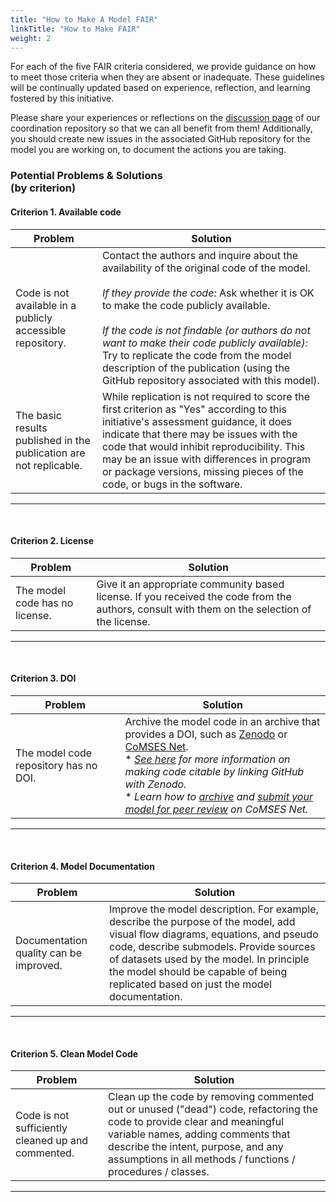 ```yaml
---
title: "How to Make A Model FAIR"
linkTitle: "How to Make FAIR"
weight: 2
---
```


For each of the five FAIR criteria considered, we provide guidance on how to meet those criteria when they are absent or inadequate. These guidelines will be continually updated based on experience, reflection, and learning fostered by this initiative.

Please share your experiences or reflections on the [discussion page](https://github.com/make-models-fair/coordination/discussions) of our coordination repository so that we can all benefit from them! Additionally, you should create new issues in the associated GitHub repository for the model you are working on, to document the actions you are taking.


### __Potential Problems & Solutions__ <br> (by criterion)


#### __Criterion 1.__ Available code

| Problem                | Solution               |
|------------------------|------------------------|
| Code is not available in a publicly accessible repository.| Contact the authors and inquire about the availability of the original code of the model.<br><br> _If they provide the code:_ Ask whether it is OK to make the code publicly available. <br><br> _If the code is not findable (or authors do not want to make their code publicly available):_ Try to replicate the code from the model description of the publication (using the GitHub repository associated with this model).|
| The basic results published in the publication are not replicable.| While replication is not required to score the first criterion as "Yes" according to this initiative's assessment guidance, it does indicate that there may be issues with the code that would inhibit reproducibility. This may be an issue with differences in program or package versions, missing pieces of the code, or bugs in the software.|

----------------
<br>

#### __Criterion 2.__ License

| Problem                | Solution               |
|------------------------|------------------------|
| The model code has no license.| Give it an appropriate community based license. If you received the code from the authors, consult with them on the selection of the license.|

----------------
<br>

#### __Criterion 3.__ DOI

| Problem                | Solution               |
|------------------------|------------------------|
| The model code repository has no DOI.| Archive the model code in an archive that provides a DOI, such as [Zenodo](https://zenodo.org) or [CoMSES Net](https://comses.net). <br> * _[See here](https://docs.github.com/en/repositories/archiving-a-github-repository/referencing-and-citing-content) for more information on making code citable by linking GitHub with Zenodo._ <br> * _Learn how to [archive](https://www.comses.net/codebases/add/) and [submit your model for peer review](https://www.comses.net/reviews/) on CoMSES Net._|

----------------
<br>

#### __Criterion 4.__ Model Documentation

| Problem                | Solution               |
|------------------------|------------------------|
| Documentation quality can be improved.| Improve the model description. For example, describe the purpose of the model, add visual flow diagrams, equations, and pseudo code, describe submodels. Provide sources of datasets used by the model. In principle the model should be capable of being replicated based on just the model documentation.|

----------------
<br>

#### __Criterion 5.__ Clean Model Code

| Problem                | Solution               |
|------------------------|------------------------|
| Code is not sufficiently cleaned up and commented.| Clean up the code by removing commented out or unused ("dead") code, refactoring the code to provide clear and meaningful variable names, adding comments that describe the intent, purpose, and any assumptions in all methods / functions / procedures / classes.|

----------------
